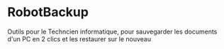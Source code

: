 # RobotBackup
Outils pour le Techncien informatique, pour sauvegarder les documents d'un PC en 2 clics et les restaurer sur le nouveau
